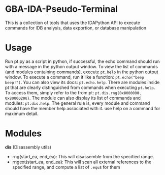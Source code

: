 # GBA-IDA-Pseudo-Terminal
This is a collection of tools that uses the IDAPython API to execute commands for IDB analysis, data exportion, or database manipulation

# Usage
Run pt.py as a script in python, if successful, the echo command should run with a message in the python output window.
To view the list of commands (and modules containing commands), execute `pt.help` in the python output window.
To execute a command, run it like a function: `pt.echo("beep beep!")`. You can also view its docs: `pt.echo.help`.
There are modules inside pt that are clearly distinguished from commands when executing `pt.help`.
To access them, simply refer to the from pt: `pt.dis.rng(0x8000000, 0x80000200)`. 
The module can also display its list of commands and modules: `pt.dis.help`.
The general rule is, every module and command should have the member help associated with it. use help on a command for maximum detail.

# Modules
**dis** (Disassembly utils)
- rng(start_ea, end_ea): This will disassemble from the specified range.
- rngext(start_ea, end_ea): This will scan all external references to the specified range, and compute a list of `.equ`s for them
